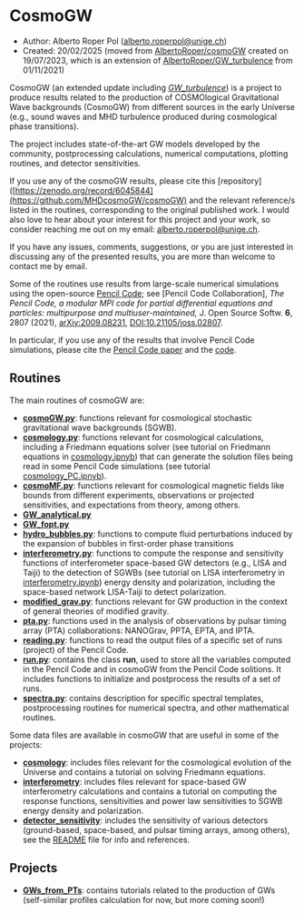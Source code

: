 # CosmoGW

* Author: Alberto Roper Pol (alberto.roperpol@unige.ch)
* Created: 20/02/2025 (moved from [AlbertoRoper/cosmoGW](https://github.com/AlbertoRoper/cosmoGW) created on 19/07/2023, which is an extension of [AlbertoRoper/GW_turbulence](https://github.com/AlbertoRoper/GW_turbulence) from 01/11/2021)
  
CosmoGW (an extended update including [*GW_turbulence*](https://github.com/AlbertoRoper/GW_turbulence)) is a project to produce results related to the production of COSMOlogical Gravitational Wave backgrounds (CosmoGW) from different sources in the early Universe (e.g., sound waves and MHD turbulence produced during cosmological phase transitions).

The project includes state-of-the-art GW models developed by the community, postprocessing calculations, numerical computations, plotting routines, and detector sensitivities.

If you use any of the cosmoGW results, please cite this [repository]([https://zenodo.org/record/6045844](https://github.com/MHDcosmoGW/cosmoGW) and the relevant reference/s listed in the routines, corresponding to the original published work. I would also love to hear about your interest for this project and your work, so consider reaching me out on my email: alberto.roperpol@unige.ch.

If you have any issues, comments, suggestions, or you are just interested in discussing any of the presented results, you are more than welcome to contact me by email.

Some of the routines use results from large-scale numerical simulations using the open-source [Pencil Code](https://github.com/pencil-code);
see [Pencil Code Collaboration], *The Pencil Code, a modular MPI code for partial differential equations and particles: multipurpose and multiuser-maintained,* J. Open Source Softw. **6**, 2807 (2021), [arXiv:2009.08231](https://arxiv.org/abs/2009.08231), [DOI:10.21105/joss.02807](https://joss.theoj.org/papers/10.21105/joss.02807).

In particular, if you use any of the results that involve Pencil Code simulations, please cite the [Pencil Code paper](https://joss.theoj.org/papers/10.21105/joss.02807) and the [code](https://github.com/pencil-code).

## Routines

The main routines of cosmoGW are:

* [**cosmoGW.py**](cosmoGW.py): functions relevant for cosmological stochastic gravitational wave backgrounds (SGWB).
* [**cosmology.py**](cosmology.py): functions relevant for cosmological calculations, including a Friedmann equations solver (see tutorial on Friedmann equations in [cosmology.ipnyb](cosmology/cosmology.ipynb)) that can generate the solution files being read in some Pencil Code simulations (see tutorial [cosmology_PC.ipnyb](cosmology/cosmology_PC.ipynb)).
* [**cosmoMF.py**](cosmoMF.py): functions relevant for cosmological magnetic fields like bounds from different experiments, observations or projected sensitivities, and expectations from theory, among others.
* [**GW_analytical.py**](GW_analytical.py)
* [**GW_fopt.py**](GW_fopt.py)
* [**hydro_bubbles.py**](hydro_bubbles.py): functions to compute fluid perturbations induced by the expansion of bubbles in first-order phase transitions
* [**interferometry.py**](interferometry.py): functions to compute the response and sensitivity functions of interferometer space-based GW detectors (e.g., LISA and Taiji) to the detection of SGWBs (see tutorial on LISA interferometry in [interferometry.ipynb](interferometry/interferometry.ipynb)) energy density and polarization, including the space-based network LISA-Taiji to detect polarization.
* [**modified_grav.py**](modified_grav.py): functions relevant for GW production in the context of general theories of modified gravity.
* [**pta.py**](pta.py): functions used in the analysis of observations by pulsar timing array (PTA) collaborations: NANOGrav, PPTA, EPTA, and IPTA.
* [**reading.py**](reading.py): functions to read the output files of a specific set of runs (project) of the Pencil Code.
* [**run.py**](run.py): contains the class **run**, used to store all the variables computed in the Pencil Code and in cosmoGW from the Pencil Code solitions. It includes functions to initialize and postprocess the results of a set of runs.
* [**spectra.py**](spectra.py): contains description for specific spectral templates, postprocessing routines for numerical spectra, and other mathematical routines.

Some data files are available in cosmoGW that are useful in some of the projects:
* [**cosmology**](cosmology): includes files relevant for the cosmological evolution of the Universe and contains a tutorial on solving Friedmann equations.
* [**interferometry**](interferometry): includes files relevant for space-based GW interferometry calculations and contains a tutorial on computing the response functions, sensitivities and power law sensitivities to SGWB energy density and polarization.
* [**detector_sensitivity**](detector_sensitivity): includes the sensitivity of various detectors (ground-based, space-based, and pulsar timing arrays, among others), see the [README](detector_sensitivity/README.md) file for info and references.

## Projects

* [**GWs_from_PTs**](projects/GWs_from_PTs): contains tutorials related to the production of GWs (self-similar profiles calculation for now, but more coming soon!)
